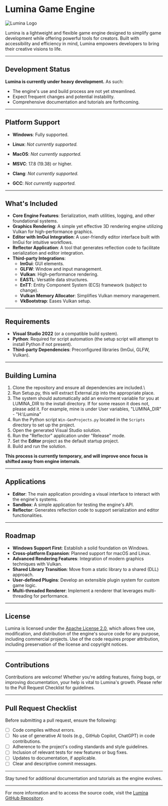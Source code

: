 # Lumina Game Engine

![Lumina Logo](https://github.com/user-attachments/assets/5efc3b14-caff-4465-8597-33f8d70e50cd)

Lumina is a lightweight and flexible game engine designed to simplify game development while offering powerful tools for creators. Built with accessibility and efficiency in mind, Lumina empowers developers to bring their creative visions to life.

---

## Development Status

**Lumina is currently under heavy development.** As such:

- The engine's use and build process are not yet streamlined.
- Expect frequent changes and potential instability.
- Comprehensive documentation and tutorials are forthcoming.

---

## Platform Support

- **Windows**: Fully supported.
- **Linux**: *Not currently supported.*
- **MacOS**: *Not currently supported.*

- **MSVC**: 17.8 (19.38) or higher.
- **Clang**: *Not currently supported.*
- **GCC**: *Not currently supported.*

---

## What's Included

- **Core Engine Features**: Serialization, math utilities, logging, and other foundational systems.
- **Graphics Rendering**: A simple yet effective 3D rendering engine utilizing Vulkan for high-performance graphics.
- **Editor with ImGui Integration**: A user-friendly editor interface built with ImGui for intuitive workflows.
- **Reflector Application**: A tool that generates reflection code to facilitate serialization and editor integration.
- **Third-party Integrations**:
  - **ImGui**: GUI elements.
  - **GLFW**: Window and input management.
  - **Vulkan**: High-performance rendering.
  - **EASTL**: Versatile data structures.
  - **EnTT**: Entity Component System (ECS) framework (subject to change).
  - **Vulkan Memory Allocator**: Simplifies Vulkan memory management.
  - **VkBootstrap**: Eases Vulkan setup.

---

## Requirements

- **Visual Studio 2022** (or a compatible build system).
- **Python**: Required for script automation (the setup script will attempt to install Python if not present).
- **Third-party Dependencies**: Preconfigured libraries (ImGui, GLFW, Vulkan).

---

## Building Lumina

1. Clone the repository and ensure all dependencies are included.\
2. Run Setup.py, this will extract External.zip into the appropriate place.
3. The system should automatically add an enviorment variable for you at LUMINA_DIR to the install directory. If for some reason it does not, please add it. For example, mine is under User variables, "LUMINA_DIR" - "H:\Lumina"
4. Run the Python script `Win-GenProjects.py` located in the `Scripts` directory to set up the project.
5. Open the generated Visual Studio solution.
6. Run the "Reflector" application under "Release" mode.
7. Set the **Editor** project as the default startup project.
8. Build and run the solution.

**This process is currently temporary, and will improve once focus is shifted away from engine internals**.

---

## Applications

- **Editor**: The main application providing a visual interface to interact with the engine's systems.
- **Sandbox**: A simple application for testing the engine's API.
- **Reflector**: Generates reflection code to support serialization and editor functionalities.

---

## Roadmap

- **Windows Support First**: Establish a solid foundation on Windows.
- **Cross-platform Expansion**: Planned support for macOS and Linux.
- **Advanced Rendering Features**: Integration of modern graphics techniques with Vulkan.
- **Shared Library Transition**: Move from a static library to a shared (DLL) approach.
- **User-defined Plugins**: Develop an extensible plugin system for custom game logic.
- **Multi-threaded Renderer**: Implement a renderer that leverages multi-threading for performance.

---

## License

Lumina is licensed under the [Apache License 2.0](LICENSE), which allows free use, modification, and distribution of the engine's source code for any purpose, including commercial projects. Use of the code requires proper attribution, including preservation of the license and copyright notices.

---

## Contributions

Contributions are welcome! Whether you're adding features, fixing bugs, or improving documentation, your help is vital to Lumina's growth. Please refer to the Pull Request Checklist for guidelines.

---

## Pull Request Checklist

Before submitting a pull request, ensure the following:

- [ ] Code compiles without errors.
- [ ] No use of generative AI tools (e.g., GitHub Copilot, ChatGPT) in code contributions.
- [ ] Adherence to the project's coding standards and style guidelines.
- [ ] Inclusion of relevant tests for new features or bug fixes.
- [ ] Updates to documentation, if applicable.
- [ ] Clear and descriptive commit messages.

---

Stay tuned for additional documentation and tutorials as the engine evolves.

---

For more information and to access the source code, visit the [Lumina GitHub Repository](https://github.com/mrdrelliot/lumina).
